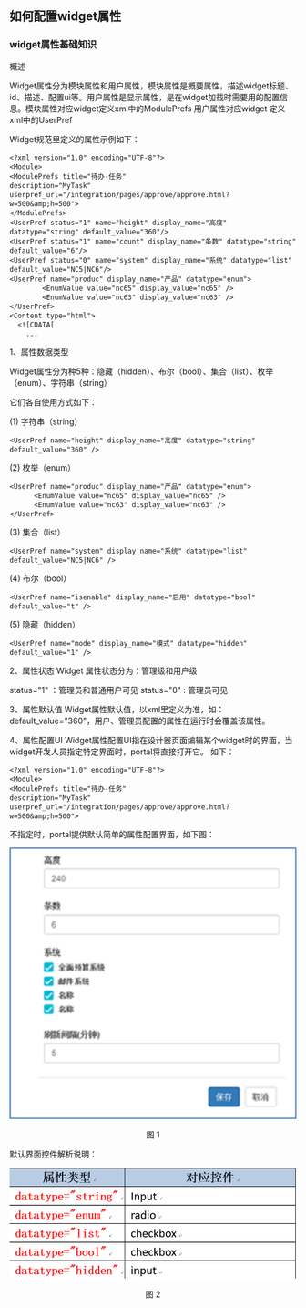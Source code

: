 ## 如何配置widget属性

### widget属性基础知识

概述

Widget属性分为模块属性和用户属性，模块属性是概要属性，描述widget标题、id、描述、配置ui等。用户属性是显示属性，是在widget加载时需要用的配置信息。模块属性对应widget定义xml中的ModulePrefs 用户属性对应widget 定义xml中的UserPref

Widget规范里定义的属性示例如下：

	<?xml version="1.0" encoding="UTF-8"?>
	<Module>
	<ModulePrefs title="待办-任务"
	description="MyTask"
	userpref_url="/integration/pages/approve/approve.html?w=500&amp;h=500">
	</ModulePrefs>
	<UserPref status="1" name="height" display_name="高度" datatype="string" default_value="360"/> 
	<UserPref status="1" name="count" display_name="条数" datatype="string" default_value="6"/>
	<UserPref status="0" name="system" display_name="系统" datatype="list" default_value="NC5|NC6"/> 
	<UserPref name="produc" display_name="产品" datatype="enum">
	        <EnumValue value="nc65" display_value="nc65" />
	        <EnumValue value="nc63" display_value="nc63" />
	</UserPref>
	<Content type="html">
	  <![CDATA[
		...

1、属性数据类型

Widget属性分为种5种：隐藏（hidden）、布尔（bool）、集合（list）、枚举（enum）、字符串（string）

它们各自使用方式如下：

(1) 字符串（string）

	<UserPref name="height" display_name="高度" datatype="string" default_value="360" />

(2) 枚举（enum）
  
	<UserPref name="produc" display_name="产品" datatype="enum">
	      <EnumValue value="nc65" display_value="nc65" />
	      <EnumValue value="nc63" display_value="nc63" />
	</UserPref>


(3) 集合（list）

	<UserPref name="system" display_name="系统" datatype="list" default_value="NC5|NC6" />

(4) 布尔（bool）

	<UserPref name="isenable" display_name="启用" datatype="bool" default_value="t" />

(5) 隐藏（hidden）

	<UserPref name="mode" display_name="模式" datatype="hidden" default_value="1" />

2、属性状态
Widget 属性状态分为：管理级和用户级

status="1"  ：管理员和普通用户可见
status="0" : 管理员可见

3、属性默认值
Widget属性默认值，以xml里定义为准，如：default_value="360"，用户、管理员配置的属性在运行时会覆盖该属性。

4、属性配置UI
Widget属性配置UI指在设计器页面编辑某个widget时的界面，当widget开发人员指定特定界面时，portal将直接打开它。
如下：

	<?xml version="1.0" encoding="UTF-8"?>
	<Module>
	<ModulePrefs title="待办-任务"
	description="MyTask"
	userpref_url="/integration/pages/approve/approve.html?w=500&amp;h=500">

不指定时，portal提供默认简单的属性配置界面，如下图：

![](/articles/cportal/2-/images/6-1.png)
<p align="center">图 1</p>

默认界面控件解析说明：

![](/articles/cportal/2-/images/6-2.PNG)
<p align="center">图 2</p>

